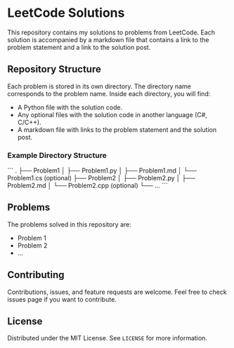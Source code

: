 # LeetCode Solutions

This repository contains my solutions to problems from LeetCode. Each solution is accompanied by a markdown file that contains a link to the problem statement and a link to the solution post.


## Repository Structure

Each problem is stored in its own directory. The directory name corresponds to the problem name. Inside each directory, you will find:

- A Python file with the solution code.
- Any optional files with the solution code in another language (C#, C/C++).
- A markdown file with links to the problem statement and the solution post.

### Example Directory Structure

\```
.
├── Problem1
│   ├── Problem1.py
│   ├── Problem1.md
│   └── Problem1.cs (optional)
├── Problem2
│   ├── Problem2.py
│   ├── Problem2.md
│   └── Problem2.cpp (optional)
└── ...
\```


## Problems

The problems solved in this repository are:

- Problem 1
- Problem 2
- ...


## Contributing

Contributions, issues, and feature requests are welcome. Feel free to check issues page if you want to contribute.


## License

Distributed under the MIT License. See `LICENSE` for more information.

